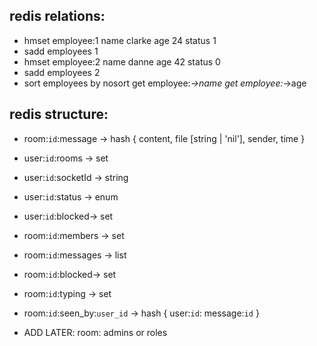## redis relations:
 - hmset employee:1 name clarke age 24 status 1
 - sadd employees 1
 - hmset employee:2 name danne age 42 status 0
 - sadd employees 2
 - sort employees by nosort get employee:*->name get employee:*->age

## redis structure:
 - room:`id`:message -> hash {
     content, file [string | 'nil'], sender, time
   }

 - user:`id`:rooms -> set
 - user:`id`:socketId -> string
 - user:`id`:status -> enum
 - user:`id`:blocked-> set

 - room:`id`:members -> set
 - room:`id`:messages -> list
 - room:`id`:blocked-> set
 - room:`id`:typing -> set
 - room:`id`:seen_by:`user_id` -> hash { user:`id`: message:`id` }

 - ADD LATER: room: admins or roles
